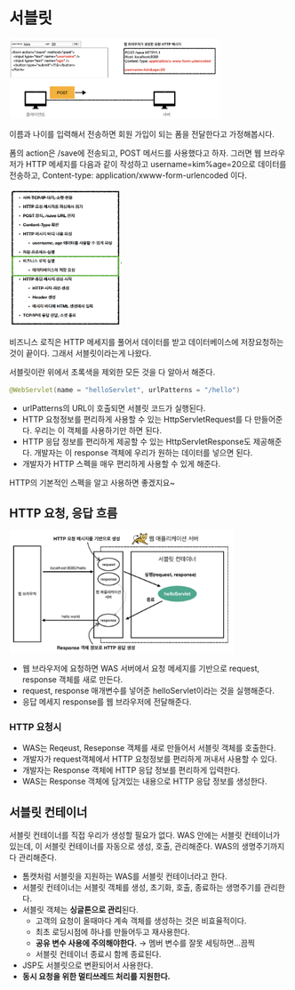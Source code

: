 # 서블릿

<img src="./images/Untitled.png" width="75%">

이름과 나이를 입력해서 전송하면 회원 가입이 되는 폼을 전달한다고 가정해봅시다.

폼의 action은 /save에 전송되고, POST 메서드를 사용했다고 하자. 그러면 웹 브라우저가 HTTP 메세지를 다음과 같이 작성하고 username=kim%age=20으로 데이터를 전송하고, Content-type: application/xwww-form-urlencoded 이다.

<img src="./images/Untitled%201.png" width="40%">


비즈니스 로직은 HTTP 메세지를 풀어서 데이터를 받고 데이터베이스에 저장요청하는 것이 끝이다. 그래서 서블릿이라는게 나왔다.

서블릿이란 위에서 초록색을 제외한 모든 것을 다 알아서 해준다.

```java
@WebServlet(name = "helloServlet", urlPatterns = "/hello")
```

- urlPatterns의 URL이 호출되면 서블릿 코드가 실행된다.
- HTTP 요청정보를 편리하게 사용할 수 있는 HttpServletRequest를 다 만들어준다. 우리는 이 객체를 사용하기만 하면 된다.
- HTTP 응답 정보를 편리하게 제공할 수 있는 HttpServletResponse도 제공해준다. 개발자는 이 response 객체에 우리가 원하는 데이터를 넣으면 된다.
- 개발자가 HTTP 스펙을 매우 편리하게 사용할 수 있게 해준다.

HTTP의 기본적인 스펙을 알고 사용하면 좋겠지요~

## HTTP 요청, 응답 흐름

<img src="./images/Untitled%202.png" width="80%">

- 웹 브라우저에 요청하면 WAS 서버에서 요청 메세지를 기반으로 request, response 객체를 새로 만든다.
- request, response 매개변수를 넣어준 helloServlet이라는 것을 실행해준다.
- 응답 메세지 response를 웹 브라우저에 전달해준다.

### HTTP 요청시

- WAS는 Reqeust, Reseponse 객체를 새로 만들어서 서블릿 객체를 호출한다.
- 개발자가 request객체에서 HTTP 요청정보를 편리하게 꺼내서 사용할 수 있다.
- 개발자는 Response 객체에 HTTP 응답 정보를 편리하게 입력한다.
- WAS는 Response 객체에 담겨있는 내용으로 HTTP 응답 정보를 생성한다.

## 서블릿 컨테이너

서블릿 컨테이너를 직접 우리가 생성할 필요가 없다. WAS 안에는 서블릿 컨테이너가 있는데, 이 서블릿 컨테이너를 자동으로 생성, 호출, 관리해준다. WAS의 생명주기까지 다 관리해준다.

- 톰캣처럼 서블릿을 지원하는 WAS를 서블릿 컨테이너라고 한다.
- 서블릿 컨테이너는 서블릿 객체를 생성, 초기화, 호출, 종료하는 생명주기를 관리한다.
- 서블릿 객체는 **싱글톤으로 관리**된다.
    - 고객의 요청이 올때마다 계속 객체를 생성하는 것은 비효율적이다.
    - 최초 로딩시점에 하나를 만들어두고 재사용한다.
    - **공유 변수 사용에 주의해야한다.** →  멤버 변수를 잘못 세팅하면…끔찍
    - 서블릿 컨테이너 종료시 함께 종료된다.
- JSP도 서블릿으로 변환되어서 사용한다.
- **동시 요청을 위한 멀티쓰레드 처리를 지원한다.**